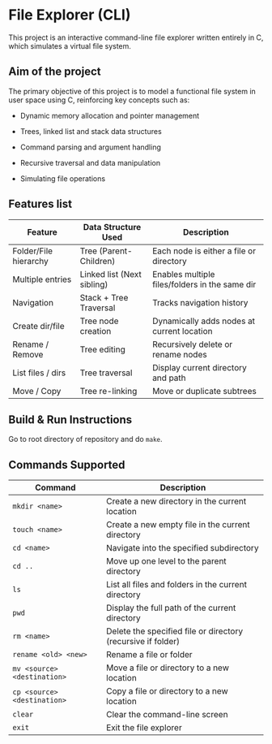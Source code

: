 # File Explorer (CLI)

This project is an interactive command-line file explorer written entirely in C, which simulates a virtual file system.

## Aim of the project

The primary objective of this project is to model a functional file system in user space using C, reinforcing key concepts such as:

- Dynamic memory allocation and pointer management

- Trees, linked list and stack data structures

- Command parsing and argument handling

- Recursive traversal and data manipulation

- Simulating file operations

## Features list

| Feature               | Data Structure Used        | Description                                    |
| --------------------- | -------------------------- | ---------------------------------------------- |
| Folder/File hierarchy | Tree (Parent-Children)     | Each node is either a file or directory        |
| Multiple entries      | Linked list (Next sibling) | Enables multiple files/folders in the same dir |
| Navigation            | Stack + Tree Traversal     | Tracks navigation history                      |
| Create dir/file       | Tree node creation         | Dynamically adds nodes at current location     |
| Rename / Remove       | Tree editing               | Recursively delete or rename nodes             |
| List files / dirs     | Tree traversal             | Display current directory and path             |
| Move / Copy           | Tree re-linking            | Move or duplicate subtrees                     |


## Build & Run Instructions

Go to root directory of repository and do `make`.

## Commands Supported

| Command                     | Description                                                  |
| --------------------------- | ------------------------------------------------------------ |
| `mkdir <name>`              | Create a new directory in the current location               |
| `touch <name>`              | Create a new empty file in the current directory             |
| `cd <name>`                 | Navigate into the specified subdirectory                     |
| `cd ..`                     | Move up one level to the parent directory                    |
| `ls`                        | List all files and folders in the current directory          |
| `pwd`                       | Display the full path of the current directory               |
| `rm <name>`                 | Delete the specified file or directory (recursive if folder) |
| `rename <old> <new>`        | Rename a file or folder                                      |
| `mv <source> <destination>` | Move a file or directory to a new location                   |
| `cp <source> <destination>` | Copy a file or directory to a new location                   |
| `clear`                     | Clear the command-line screen                                |
| `exit`                      | Exit the file explorer                                       |



